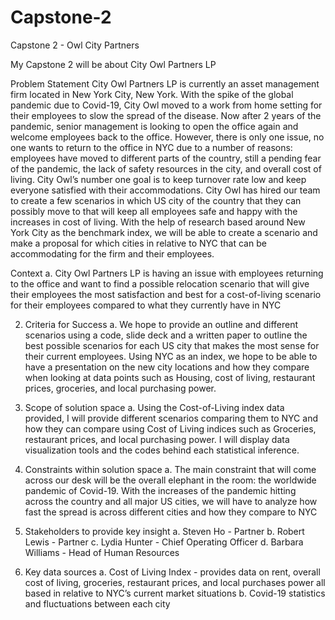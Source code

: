 # Capstone-2
Capstone 2 - Owl City Partners


My Capstone 2 will be about City Owl Partners LP

Problem Statement
City Owl Partners LP is currently an asset management firm located in New York City, New York. With the spike of the global pandemic due to Covid-19, City Owl moved to a work from home setting for their employees to slow the spread of the disease. Now after 2 years of the pandemic, senior management is looking to open the office again and welcome employees back to the office. However, there is only one issue, no one wants to return to the office in NYC due to a number of reasons: employees have moved to different parts of the country, still a pending fear of the pandemic, the lack of safety resources in the city, and overall cost of living. City Owl’s number one goal is to keep turnover rate low and keep everyone satisfied with their accommodations. City Owl has hired our team to create a few scenarios in which US city of the country that they can possibly move to that will keep all employees safe and happy with the increases in cost of living. With the help of research based around New York City as the benchmark index, we will be able to create a scenario and make a proposal for which cities in relative to NYC that can be accommodating for the firm and their employees.

Context
a. City Owl Partners LP is having an issue with employees returning to the office and want to find a possible relocation scenario that will give their employees the most satisfaction and best for a cost-of-living scenario for their employees compared to what they currently have in NYC

2. Criteria for Success
a. We hope to provide an outline and different scenarios using a code, slide deck and a written paper to outline the best possible scenarios for each US city that makes the most sense for their current employees. Using NYC as an index, we hope to be able to have a presentation on the new city locations and how they compare when looking at data points such as Housing, cost of living, restaurant prices, groceries, and local purchasing power.

3. Scope of solution space
a. Using the Cost-of-Living index data provided, I will provide different scenarios comparing them to NYC and how they can compare using Cost of Living indices such as Groceries, restaurant prices, and local purchasing power. I will display data visualization tools and the codes behind each statistical inference.

4. Constraints within solution space
a. The main constraint that will come across our desk will be the overall elephant in the room: the worldwide pandemic of Covid-19. With the increases of the pandemic hitting across the country and all major US cities, we will have to analyze how fast the spread is across different cities and how they compare to NYC

5. Stakeholders to provide key insight
a. Steven Ho - Partner
b. Robert Lewis - Partner
c. Lydia Hunter - Chief Operating Officer
d. Barbara Williams - Head of Human Resources

6. Key data sources
a. Cost of Living Index - provides data on rent, overall cost of living, groceries, restaurant prices, and local purchases power all based in relative to NYC’s current market situations
b. Covid-19 statistics and fluctuations between each city
